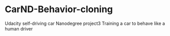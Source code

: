 # CarND-Behavior-cloning
Udacity self-driving car Nanodegree project3 Training a car to behave like a human driver
